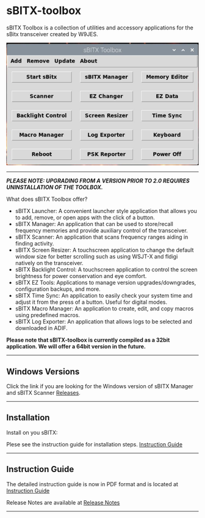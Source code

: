 # sBITX-toolbox
sBITX Toolbox is a collection of utilities and accessory applications for the sBitx transceiver created by W9JES.


![toolbox image](toolbox.jpg)


-----

***PLEASE NOTE: UPGRADING FROM A VERSION PRIOR TO 2.0 REQUIRES UNINSTALLATION OF THE TOOLBOX.***


What does sBITX Toolbox offer?

- sBITX Launcher: A convenient launcher style application that allows you to add, remove, or open apps with the click of a button.
- sBITX Manager: An application that can be used to store/recall frequency memories and provide auxiliary control of the transceiver.
- sBITX Scanner: An application that scans frequency ranges aiding in finding activity.
- sBITX Screen Resizer: A touchscreen application to change the default window size for better scrolling such as using WSJT-X and fldigi natively on the transceiver.
- sBITX Backlight Control: A touchscreen application to control the screen brightness for power conservation and eye comfort.
- sBITX EZ Tools: Applications to manage version upgrades/downgrades, configuration backups, and more.
- sBITX Time Sync: An application to easily check your system time and adjust it from the press of a button. Useful for digital modes.
- sBITX Macro Manager: An application to create, edit, and copy macros using predefined macros.
- sBITX Log Exporter: An application that allows logs to be selected and downloaded in ADIF.

**Please note that sBITX-toolbox is currently compiled as a 32bit application. We will offer a 64bit version in the future.**

-----

Windows Versions
-----

Click the link if you are looking for the Windows version of sBITX Manager and sBITX Scanner  [Releases](https://github.com/drexjj/sBITX-toolbox/releases).

-----

Installation
-----

Install on you sBITX:

Plese see the instruction guide for installation steps. [Instruction Guide](https://github.com/drexjj/sBITX-toolbox/blob/main/sBITX%20Toolbox%20Guide%20%20v2.1.pdf)

-----

Instruction Guide
-----

The detailed instruction guide is now in PDF format and is located at [Instruction Guide](https://github.com/drexjj/sBITX-toolbox/blob/main/sBITX%20Toolbox%20Guide%20%20v2.1.pdf)

Release Notes are available at [Release Notes](https://github.com/drexjj/sBITX-toolbox/blob/main/release_notes.txt)

-----

